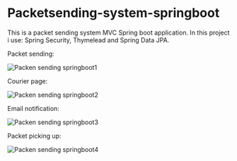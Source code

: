 # Packetsending-system-springboot

This is a packet sending system MVC Spring boot application.
In this project i use: Spring Security, Thymelead and Spring Data JPA.


Packet sending:


![Packen sending springboot1](https://github.com/jano9415/Packetsending-system-springboot/assets/87268161/80d30afb-70a7-4e22-ac17-a16bb2e1452b)


Courier page:


![Packen sending springboot2](https://github.com/jano9415/Packetsending-system-springboot/assets/87268161/43e3af90-975d-4d13-b7af-eaea20c054a4)



Email notification:


![Packen sending springboot3](https://github.com/jano9415/Packetsending-system-springboot/assets/87268161/331262c1-d9e8-4587-9167-11eedbfae1d6)


Packet picking up:


![Packen sending springboot4](https://github.com/jano9415/Packetsending-system-springboot/assets/87268161/30f6f41c-e53a-49fe-a74c-a31d73a97b48)
